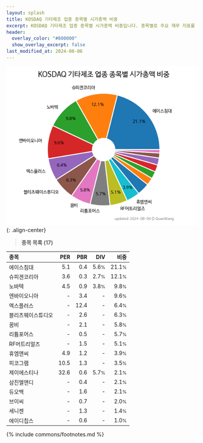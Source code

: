 ```yaml
---
layout: splash
title: KOSDAQ 기타제조 업종 종목별 시가총액 비중
excerpt: KOSDAQ 기타제조 업종 종목별 시가총액 비중입니다. 종목별로 주요 재무 지표를 함께 표시합니다.
header:
  overlay_color: "#800000"
  show_overlay_excerpt: false
last_modified_at: 2024-08-06
---
```



![KOSDAQ 기타제조 업종 종목별 시가총액 비중](/stats/sector/images/kosdaq_업종_기타제조_종목.png){: .align-center}


> **종목 목록 (17)**<a id="list"></a>

| **종목** | **PER** | **PBR** | **DIV** | **비중** |
| :------- | ------: | ------: | ------: | -------: |
| 에이스침대 | 5.1 | 0.4 | 5.6<small>%</small> | 21.1<small>%</small> |
| 슈피겐코리아 | 3.6 | 0.3 | 2.7<small>%</small> | 12.1<small>%</small> |
| 노바텍 | 4.5 | 0.9 | 3.8<small>%</small> | 9.8<small>%</small> |
| 엔바이오니아 | - | 3.4 | - | 9.6<small>%</small> |
| 엑스플러스 | - | 12.4 | - | 6.4<small>%</small> |
| 블리츠웨이스튜디오 | - | 2.6 | - | 6.3<small>%</small> |
| 꿈비 | - | 2.1 | - | 5.8<small>%</small> |
| 리튬포어스 | - | 0.5 | - | 5.7<small>%</small> |
| RF머트리얼즈 | - | 1.5 | - | 5.1<small>%</small> |
| 휴엠앤씨 | 4.9 | 1.2 | - | 3.9<small>%</small> |
| 피코그램 | 10.5 | 1.3 | - | 3.5<small>%</small> |
| 제이에스티나 | 32.6 | 0.6 | 5.7<small>%</small> | 2.1<small>%</small> |
| 삼진엘앤디 | - | 0.4 | - | 2.1<small>%</small> |
| 듀오백 | - | 1.6 | - | 2.1<small>%</small> |
| 브이씨 | - | 0.7 | - | 2.0<small>%</small> |
| 세니젠 | - | 1.3 | - | 1.4<small>%</small> |
| 에이디칩스 | - | 0.6 | - | 1.0<small>%</small> |

{% include commons/footnotes.md %}